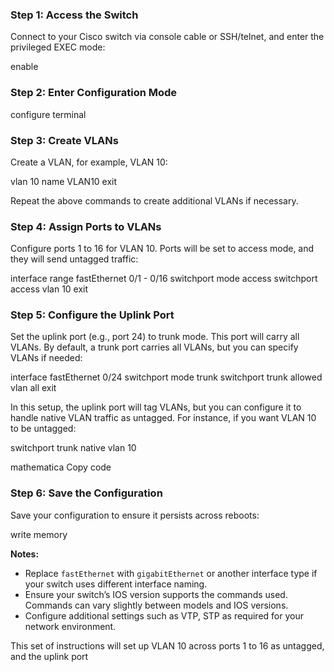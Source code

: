 ### Step 1: Access the Switch
Connect to your Cisco switch via console cable or SSH/telnet, and enter the privileged EXEC mode:

enable

### Step 2: Enter Configuration Mode
configure terminal

### Step 3: Create VLANs
Create a VLAN, for example, VLAN 10:

vlan 10
name VLAN10
exit

Repeat the above commands to create additional VLANs if necessary.

### Step 4: Assign Ports to VLANs
Configure ports 1 to 16 for VLAN 10. Ports will be set to access mode, and they will send untagged traffic:

interface range fastEthernet 0/1 - 0/16
switchport mode access
switchport access vlan 10
exit

### Step 5: Configure the Uplink Port
Set the uplink port (e.g., port 24) to trunk mode. This port will carry all VLANs. By default, a trunk port carries all VLANs, but you can specify VLANs if needed:

interface fastEthernet 0/24
switchport mode trunk
switchport trunk allowed vlan all
exit

In this setup, the uplink port will tag VLANs, but you can configure it to handle native VLAN traffic as untagged. For instance, if you want VLAN 10 to be untagged:

switchport trunk native vlan 10

mathematica
Copy code

### Step 6: Save the Configuration
Save your configuration to ensure it persists across reboots:

write memory

**Notes:**
- Replace `fastEthernet` with `gigabitEthernet` or another interface type if your switch uses different interface naming.
- Ensure your switch’s IOS version supports the commands used. Commands can vary slightly between models and IOS versions.
- Configure additional settings such as VTP, STP as required for your network environment.

This set of instructions will set up VLAN 10 across ports 1 to 16 as untagged, and the uplink port